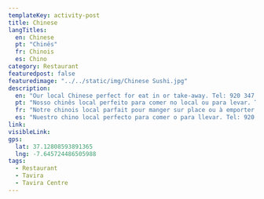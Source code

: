 ```yaml
---
templateKey: activity-post
title: Chinese
langTitles:
  en: Chinese
  pt: "Chinês"
  fr: Chinois
  es: Chino
category: Restaurant 
featuredpost: false
featuredimage: "../../static/img/Chinese Sushi.jpg"
description: 
  en: "Our local Chinese perfect for eat in or take-away. Tel: 920 347 902"
  pt: "Nosso chinês local perfeito para comer no local ou para levar. Tel: 920 347 902"
  fr: "Notre chinois local parfait pour manger sur place ou à emporter. Tel: 920 347 902"
  es: "Nuestro chino local perfecto para comer o para llevar. Tel: 920 347 902"
link: 
visibleLink: 
gps:
  lat: 37.12808593891365
  lng: -7.645724486505988
tags:
  - Restaurant
  - Tavira
  - Tavira Centre
---
```


